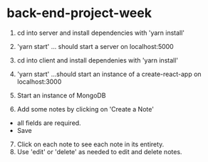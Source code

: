 # back-end-project-week

1. cd into server and install dependencies with 'yarn install'
2. 'yarn start' ... should start a server on localhost:5000

3. cd into client and install dependenies with 'yarn install'
4. 'yarn start' ...should start an instance of a create-react-app on localhost:3000

5. Start an instance of MongoDB
6. Add some notes by clicking on 'Create a Note'
* all fields are required. 
* Save

7. Click on each note to see each note in its entirety. 
8. Use 'edit' or 'delete' as needed to edit and delete notes. 

